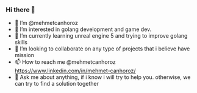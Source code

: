 ### Hi there 👋
- 🧍 I’m @mehmetcanhoroz
- 👀 I’m interested in golang development and game dev.
- 🌱 I’m currently learning unreal engine 5 and trying to improve golang skills
- 💞️ I’m looking to collaborate on any type of projects that i believe have mission
- 📫 How to reach me @mehmetcanhoroz https://www.linkedin.com/in/mehmet-canhoroz/
- 💬 Ask me about anything, if i know i will try to help you. otherwise, we can try to find a solution together

<!--
**mehmetcanhoroz/mehmetcanhoroz** is a ✨ _special_ ✨ repository because its `README.md` (this file) appears on your GitHub profile.

Here are some ideas to get you started:

- 🔭 I’m currently working on ...
- 🌱 I’m currently learning ...
- 👯 I’m looking to collaborate on ...
- 🤔 I’m looking for help with ...
- 💬 Ask me about ...
- 📫 How to reach me: ...
- 😄 Pronouns: ...
- ⚡ Fun fact: ...
-->

